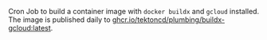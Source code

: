 Cron Job to build a container image with `docker buildx` and `gcloud` installed.
The image is published daily to [ghcr.io/tektoncd/plumbing/buildx-gcloud:latest](ghcr.io/tektoncd/plumbing/buildx-gcloud:latest).
